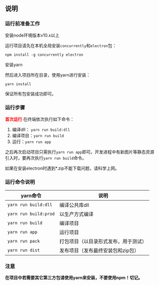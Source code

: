 ## 说明

### 运行前准备工作

安装node环境版本v10.x以上

运行项目请先在本机全局安装`concurrently`和`electron`包：

```txt
npm install -g concurrently electron
```

安装yarn

然后进入项目所在目录，使用yarn进行安装：

```txt
yarn install
```

保证所有包安装成功即可。

### 运行步骤

<span style="color:red;">**首次运行**</span> 在终端依次执行如下命令：

1. 编译dll： `yarn run build:dll`
2. 编译项目：`yarn run build`
3. 运行：`yarn run app`

之后再次启动项目只需执行`yarn run app`即可。开发进程中有新图片等静态资源引入时，要再次执行`yarn run build`命令。

如果在安装electron时遇到*.zip不能下载问题，请科学上网。

### 运行命令说明

yarn命令|说明
---|---
`yarn run build:dll`|编译公共库dll
`yarn run build:prod`|以生产方式编译
`yarn run build`|编译项目
`yarn run app`|运行项目
`yarn run pack`|打包项目（以目录形式发布，用于测试）
`yarn run dist`|发布项目（发布最终安装包和zip包）

### 注意

**在项目中若需要其它第三方包请使用yarn来安装，不要使用npm！切记。**

